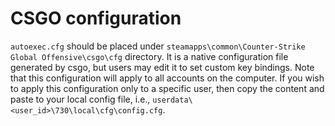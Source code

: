 # CSGO configuration

`autoexec.cfg` should be placed under `steamapps\common\Counter-Strike Global Offensive\csgo\cfg`
directory. It is a native configuration file generated by csgo, but users may edit it to set custom
key bindings. Note that this configuration will apply to all accounts on the computer. If you wish to
apply this configuration only to a specific user, then copy the content and paste to your local config
file, i.e., `userdata\<user_id>\730\local\cfg\config.cfg`.
